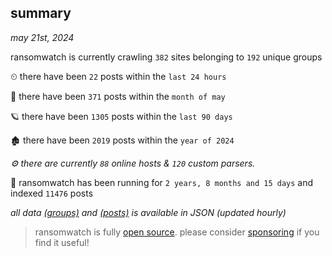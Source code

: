 
## summary
_may 21st, 2024_

ransomwatch is currently crawling `382` sites belonging to `192` unique groups

⏲ there have been `22` posts within the `last 24 hours`

🦈 there have been `371` posts within the `month of may`

🪐 there have been `1305` posts within the `last 90 days`

🏚 there have been `2019` posts within the `year of 2024`

_⚙️ there are currently `88` online hosts & `120` custom parsers._

🦕 ransomwatch has been running for `2 years, 8 months and 15 days` and indexed `11476` posts

_all data  [(groups)](http://ransomwhat.telemetry.ltd/groups) and [(posts)](http://ransomwhat.telemetry.ltd/posts) is available in JSON (updated hourly)_

> ransomwatch is fully [open source](https://github.com/joshhighet/ransomwatch#ransomwatch--). please consider [sponsoring](https://github.com/sponsors/joshhighet) if you find it useful!
